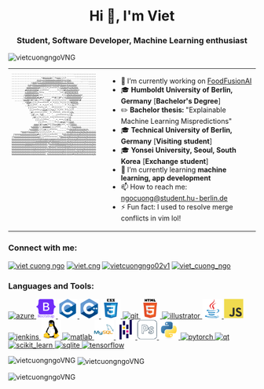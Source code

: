 <h1 align="center">Hi 👋, I'm Viet</h1>
<h3 align="center">Student, Software Developer, Machine Learning enthusiast</h3>

<p align="left"> <img src="https://komarev.com/ghpvc/?username=vietcuongngoVNG&label=Profile%20views&color=0e75b6&style=flat" alt="vietcuongngoVNG" /> </p>
<!--
<p align="left"> <a href="https://github.com/ryo-ma/github-profile-trophy"><img src="https://github-profile-trophy.vercel.app/?username=vietcuongngoVNG" alt="vietcuongngovcn" /></a> </p>
-->

<table>
  <tr>
    <td style="vertical-align: top;">
      <pre style="font-size: 5px; line-height: 1;">
..........................................,,,,,,,,,,,,,,,
............................,..............,,,,,,,,,,,,,,
....................*#&&&&#/,*%&&(/(*,,........,,,,,,,,,,
................,&&&%&&@@@@@@&@@@&&%&&@@,......,....,,,,,
.............(@@&%&&@@@@@@@@@@@@@@&&&@&&&&,.,.......,,,,,
...........&@%&@@@@@@@@&&&&%&&&@%@@@&&@&@@@@.........,,,,
..........@@@@@@@&#(((//*/*****/(&&@@@%&@&@@&.........,.,
.........#&&@&&@@#(//****,,,,,,*//(#&@@@@@@@@*..........,
.........&@@@@@&&&/***,,,,,.,.,,,**/#&@&@&@&&............
......../@@@@&@@@#/**,,,,,.,,,,,,,*/(@@@&@@@@@@*,........
.......,(&@@@@@@&#&#%*,,,,,**#((#*((%@@@@@@@@@@/.........
  ......&&@@(#((#(/**(//@# /////(////,,&@@@@&%#..........
       ..*@@#((/(/*******,*,*/((,*//((//#@&@&,...........
         .,&((/**,,*,*/(*,*(,,,,,,,,*,*/(&//*............
           ((//**,***(/*,,,**////(..,,*/(&**.............
            ((/****/(&&#///%%/,*/**,**//(*...............
            .#(/***/(/**,,*,*****,*****/@%...............
             (#(/*,*#(,... .,.(*******/(&................
              /#((/*/((/*,**(*******/((@.................
                (((///***,,,,,*,***/(#(&.................
                  ((/***,,,,,**//#%#/*(@@@,..............
              .@@@(#(%##/*((%%%##/**,*/(@@&&.............
             %@@@@/((#####(///***,,,,,*((&&@&&&..........
           .%&&@@&//((#((/*****,,,,,,**@&@@&&&&&@&&%.....
      *&&&%%&&&&%%////(///*,*,,,,,,,,&&&@&&&&&@&@&@&&&&&&
 (%%%%&&&&&&&&&&&#%(//*///*****,,,*&&&&@&&&&&@&&&&&&&&&&&
(%&&&&&&&&&&&&&&&&@(//*********,*@&&&&@&&&&&@&&&&&@&&&&&&
&&&&&&&&&&&&&&&&&&&@&&@@&&@@@&&&&&&&&&&&&&&@&&&&&&&&&&&&&
&&&&&&&&&&&&&&&&@@@@@@@@&@%@@@@@&&&&&@&@&&&&&&&&&@&&&&&&&
&&&&&&&&&@@@@@&&&&&&&&&&/%&&&&@@@@@@@&&&@&&&&&&&&&&&&&@&&
&&&&&&&&&&&&&&&&&&&&&&&&/@&&&&%&&&&&@@@&&&&&&&&&&&&&&&&&&
&&&&&&&&&&&&&&&@&&&&&&&%&&&&&&&&&&&&&&&&&&&%&&&&@&&&&&&&&
&&&&&&&&&&&&&&&&&&&&&&&%%&&&&&&&&&@&&&&&&&&&@&&@&&&&&&&&&
&&&&&&&&&&&&&&&&&&&&&&&,&&&&&&&&&&&&&&&&&#&&&&&&&&&&&&&@&

  </pre>
  </td>
  <td style="vertical-align: top; padding-left: 20px;">
      <ul>
        <li>🔭 I’m currently working on <a href="https://github.com/FrameworkV/FoodFusionAI">FoodFusionAI</a></li>
        <li>🎓 <b>Humboldt University of Berlin, Germany</b> [<b>Bachelor's Degree</b>]</li>
        <li>✏️ <b>Bachelor thesis:</b> "Explainable Machine Learning Mispredictions"</li>
        <li>🎓 <b>Technical University of Berlin, Germany</b> [<b>Visiting student</b>]</li>
        <li>🎓 <b>Yonsei University, Seoul, South Korea</b> [<b>Exchange student</b>]</li>
        <li>🌱 I’m currently learning <b>machine learning, app development</b></li>
        <li>📫 How to reach me: <a href="mailto:ngocuong@student.hu-berlin.de">ngocuong@student.hu-berlin.de</a></li>
        <li>⚡ Fun fact: I used to resolve merge conflicts in vim lol!</li>
      </ul>
    </td>
  </tr>
</table>

<h3 align="left">Connect with me:</h3>
<p align="left">
<a href="https://linkedin.com/in/viet cuong ngo" target="blank"><img align="center" src="https://raw.githubusercontent.com/rahuldkjain/github-profile-readme-generator/master/src/images/icons/Social/linked-in-alt.svg" alt="viet cuong ngo" height="30" width="40" /></a>
<a href="https://instagram.com/viet.cng" target="blank"><img align="center" src="https://raw.githubusercontent.com/rahuldkjain/github-profile-readme-generator/master/src/images/icons/Social/instagram.svg" alt="viet.cng" height="30" width="40" /></a>
<a href="https://www.hackerrank.com/vietcuongngo02v1" target="blank"><img align="center" src="https://raw.githubusercontent.com/rahuldkjain/github-profile-readme-generator/master/src/images/icons/Social/hackerrank.svg" alt="vietcuongngo02v1" height="30" width="40" /></a>
<a href="https://www.leetcode.com/viet_cuong_ngo" target="blank"><img align="center" src="https://raw.githubusercontent.com/rahuldkjain/github-profile-readme-generator/master/src/images/icons/Social/leet-code.svg" alt="viet_cuong_ngo" height="30" width="40" /></a>
</p>

<h3 align="left">Languages and Tools:</h3>
<p align="left"> <a href="https://azure.microsoft.com/en-in/" target="_blank" rel="noreferrer"> <img src="https://www.vectorlogo.zone/logos/microsoft_azure/microsoft_azure-icon.svg" alt="azure" width="40" height="40"/> </a> <a href="https://getbootstrap.com" target="_blank" rel="noreferrer"> <img src="https://raw.githubusercontent.com/devicons/devicon/master/icons/bootstrap/bootstrap-plain-wordmark.svg" alt="bootstrap" width="40" height="40"/> </a> <a href="https://www.cprogramming.com/" target="_blank" rel="noreferrer"> <img src="https://raw.githubusercontent.com/devicons/devicon/master/icons/c/c-original.svg" alt="c" width="40" height="40"/> </a> <a href="https://www.w3schools.com/cpp/" target="_blank" rel="noreferrer"> <img src="https://raw.githubusercontent.com/devicons/devicon/master/icons/cplusplus/cplusplus-original.svg" alt="cplusplus" width="40" height="40"/> </a> <a href="https://www.w3schools.com/css/" target="_blank" rel="noreferrer"> <img src="https://raw.githubusercontent.com/devicons/devicon/master/icons/css3/css3-original-wordmark.svg" alt="css3" width="40" height="40"/> </a> <a href="https://git-scm.com/" target="_blank" rel="noreferrer"> <img src="https://www.vectorlogo.zone/logos/git-scm/git-scm-icon.svg" alt="git" width="40" height="40"/> </a> <a href="https://www.w3.org/html/" target="_blank" rel="noreferrer"> <img src="https://raw.githubusercontent.com/devicons/devicon/master/icons/html5/html5-original-wordmark.svg" alt="html5" width="40" height="40"/> </a> <a href="https://www.adobe.com/in/products/illustrator.html" target="_blank" rel="noreferrer"> <img src="https://www.vectorlogo.zone/logos/adobe_illustrator/adobe_illustrator-icon.svg" alt="illustrator" width="40" height="40"/> </a> <a href="https://www.java.com" target="_blank" rel="noreferrer"> <img src="https://raw.githubusercontent.com/devicons/devicon/master/icons/java/java-original.svg" alt="java" width="40" height="40"/> </a> <a href="https://developer.mozilla.org/en-US/docs/Web/JavaScript" target="_blank" rel="noreferrer"> <img src="https://raw.githubusercontent.com/devicons/devicon/master/icons/javascript/javascript-original.svg" alt="javascript" width="40" height="40"/> </a> <a href="https://www.jenkins.io" target="_blank" rel="noreferrer"> <img src="https://www.vectorlogo.zone/logos/jenkins/jenkins-icon.svg" alt="jenkins" width="40" height="40"/> </a> <a href="https://www.linux.org/" target="_blank" rel="noreferrer"> <img src="https://raw.githubusercontent.com/devicons/devicon/master/icons/linux/linux-original.svg" alt="linux" width="40" height="40"/> </a> <a href="https://www.mathworks.com/" target="_blank" rel="noreferrer"> <img src="https://upload.wikimedia.org/wikipedia/commons/2/21/Matlab_Logo.png" alt="matlab" width="40" height="40"/> </a> <a href="https://www.mysql.com/" target="_blank" rel="noreferrer"> <img src="https://raw.githubusercontent.com/devicons/devicon/master/icons/mysql/mysql-original-wordmark.svg" alt="mysql" width="40" height="40"/> </a> <a href="https://pandas.pydata.org/" target="_blank" rel="noreferrer"> <img src="https://raw.githubusercontent.com/devicons/devicon/2ae2a900d2f041da66e950e4d48052658d850630/icons/pandas/pandas-original.svg" alt="pandas" width="40" height="40"/> </a> <a href="https://www.photoshop.com/en" target="_blank" rel="noreferrer"> <img src="https://raw.githubusercontent.com/devicons/devicon/master/icons/photoshop/photoshop-line.svg" alt="photoshop" width="40" height="40"/> </a> <a href="https://www.python.org" target="_blank" rel="noreferrer"> <img src="https://raw.githubusercontent.com/devicons/devicon/master/icons/python/python-original.svg" alt="python" width="40" height="40"/> </a> <a href="https://pytorch.org/" target="_blank" rel="noreferrer"> <img src="https://www.vectorlogo.zone/logos/pytorch/pytorch-icon.svg" alt="pytorch" width="40" height="40"/> </a> <a href="https://www.qt.io/" target="_blank" rel="noreferrer"> <img src="https://upload.wikimedia.org/wikipedia/commons/0/0b/Qt_logo_2016.svg" alt="qt" width="40" height="40"/> </a> <a href="https://scikit-learn.org/" target="_blank" rel="noreferrer"> <img src="https://upload.wikimedia.org/wikipedia/commons/0/05/Scikit_learn_logo_small.svg" alt="scikit_learn" width="40" height="40"/> </a> <a href="https://www.sqlite.org/" target="_blank" rel="noreferrer"> <img src="https://www.vectorlogo.zone/logos/sqlite/sqlite-icon.svg" alt="sqlite" width="40" height="40"/> </a> <a href="https://www.tensorflow.org" target="_blank" rel="noreferrer"> <img src="https://www.vectorlogo.zone/logos/tensorflow/tensorflow-icon.svg" alt="tensorflow" width="40" height="40"/> </a> </p>

<p><img align="left" src="https://github-readme-stats.vercel.app/api/top-langs?username=vietcuongngoVNG&show_icons=true&locale=en&layout=compact" alt="vietcuongngoVNG" /></p>

<p>&nbsp;<img align="center" src="https://github-readme-stats.vercel.app/api?username=vietcuongngoVNG&show_icons=true&locale=en" alt="vietcuongngoVNG" /></p>

<p><img align="center" src="https://github-readme-streak-stats.herokuapp.com/?user=vietcuongngoVNG&" alt="vietcuongngoVNG" /></p>
